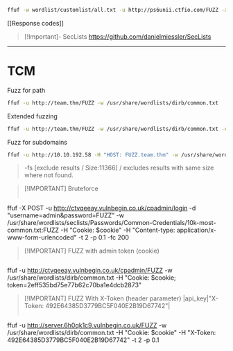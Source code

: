 ```bash
ffuf -w wordlist/customlist/all.txt -u http://ps6unii.ctfio.com/FUZZ -ac -ms 200,300,400,405,403,401
```
[[Response codes]]

> [!Important]- SecLists
> https://github.com/danielmiessler/SecLists
> 

---
# TCM
Fuzz for path
```bash
ffuf -u http://team.thm/FUZZ -w /usr/share/wordlists/dirb/common.txt
```
Extended fuzzing
```bash
ffuf -u http://team.thm/FUZZ -w /usr/share/wordlists/dirb/common.txt -e .js,.txt,.sh,.zip
```
Fuzz for subdomains
```bash
ffuf -u http://10.10.192.58 -H "HOST: FUZZ.team.thm" -w /usr/share/wordlists/dirb/common.txt -fs 11366
```
> -fs [exclude results / Size:11366] / excludes results with same size where not found.



> [!IMPORTANT] Bruteforce
> ```bash
ffuf -X POST -u http://ctvqeeay.vulnbegin.co.uk/cpadmin/login -d "username=admin&password=FUZZ" -w /usr/share/wordlists/seclists/Passwords/Common-Credentials/10k-most-common.txt:FUZZ -H "Cookie: $cookie" -H "Content-type: application/x-www-form-urlencoded" -t 2 -p 0.1 -fc 200


> [!IMPORTANT] FUZZ with admin token (cookie)
> 
> ```bash
ffuf -u http://ctvqeeay.vulnbegin.co.uk/cpadmin/FUZZ -w /usr/share/wordlists/dirb/common.txt -H "Cookie: $cookie; token=2eff535bd75e77b62c70ba1e4dcb2873"



> [!IMPORTANT] FUZZ With X-Token (header parameter)
> |api_key|"X-Token: 492E64385D3779BC5F040E2B19D67742"|
> ```bash
ffuf -u http://server.6h0qk1c9.vulnbegin.co.uk/FUZZ -w /usr/share/wordlists/dirb/common.txt -H "Cookie: $cookie" -H "X-Token: 492E64385D3779BC5F040E2B19D67742" -t 2 -p 0.1

